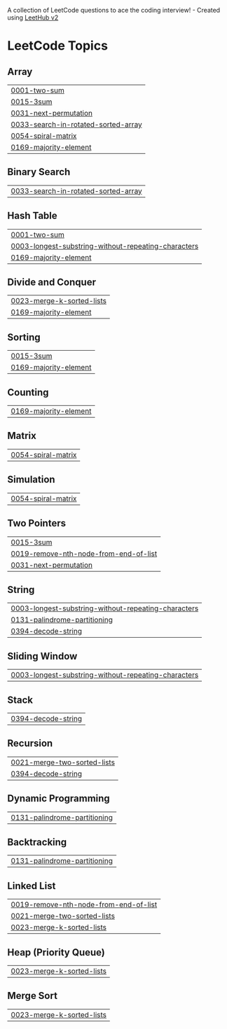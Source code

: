 A collection of LeetCode questions to ace the coding interview! - Created using [LeetHub v2](https://github.com/arunbhardwaj/LeetHub-2.0)
<!---LeetCode Topics Start-->
# LeetCode Topics
## Array
|  |
| ------- |
| [0001-two-sum](https://github.com/AkshayAnil1080/DSA/tree/master/0001-two-sum) |
| [0015-3sum](https://github.com/AkshayAnil1080/DSA/tree/master/0015-3sum) |
| [0031-next-permutation](https://github.com/AkshayAnil1080/DSA/tree/master/0031-next-permutation) |
| [0033-search-in-rotated-sorted-array](https://github.com/AkshayAnil1080/DSA/tree/master/0033-search-in-rotated-sorted-array) |
| [0054-spiral-matrix](https://github.com/AkshayAnil1080/DSA/tree/master/0054-spiral-matrix) |
| [0169-majority-element](https://github.com/AkshayAnil1080/DSA/tree/master/0169-majority-element) |
## Binary Search
|  |
| ------- |
| [0033-search-in-rotated-sorted-array](https://github.com/AkshayAnil1080/DSA/tree/master/0033-search-in-rotated-sorted-array) |
## Hash Table
|  |
| ------- |
| [0001-two-sum](https://github.com/AkshayAnil1080/DSA/tree/master/0001-two-sum) |
| [0003-longest-substring-without-repeating-characters](https://github.com/AkshayAnil1080/DSA/tree/master/0003-longest-substring-without-repeating-characters) |
| [0169-majority-element](https://github.com/AkshayAnil1080/DSA/tree/master/0169-majority-element) |
## Divide and Conquer
|  |
| ------- |
| [0023-merge-k-sorted-lists](https://github.com/AkshayAnil1080/DSA/tree/master/0023-merge-k-sorted-lists) |
| [0169-majority-element](https://github.com/AkshayAnil1080/DSA/tree/master/0169-majority-element) |
## Sorting
|  |
| ------- |
| [0015-3sum](https://github.com/AkshayAnil1080/DSA/tree/master/0015-3sum) |
| [0169-majority-element](https://github.com/AkshayAnil1080/DSA/tree/master/0169-majority-element) |
## Counting
|  |
| ------- |
| [0169-majority-element](https://github.com/AkshayAnil1080/DSA/tree/master/0169-majority-element) |
## Matrix
|  |
| ------- |
| [0054-spiral-matrix](https://github.com/AkshayAnil1080/DSA/tree/master/0054-spiral-matrix) |
## Simulation
|  |
| ------- |
| [0054-spiral-matrix](https://github.com/AkshayAnil1080/DSA/tree/master/0054-spiral-matrix) |
## Two Pointers
|  |
| ------- |
| [0015-3sum](https://github.com/AkshayAnil1080/DSA/tree/master/0015-3sum) |
| [0019-remove-nth-node-from-end-of-list](https://github.com/AkshayAnil1080/DSA/tree/master/0019-remove-nth-node-from-end-of-list) |
| [0031-next-permutation](https://github.com/AkshayAnil1080/DSA/tree/master/0031-next-permutation) |
## String
|  |
| ------- |
| [0003-longest-substring-without-repeating-characters](https://github.com/AkshayAnil1080/DSA/tree/master/0003-longest-substring-without-repeating-characters) |
| [0131-palindrome-partitioning](https://github.com/AkshayAnil1080/DSA/tree/master/0131-palindrome-partitioning) |
| [0394-decode-string](https://github.com/AkshayAnil1080/DSA/tree/master/0394-decode-string) |
## Sliding Window
|  |
| ------- |
| [0003-longest-substring-without-repeating-characters](https://github.com/AkshayAnil1080/DSA/tree/master/0003-longest-substring-without-repeating-characters) |
## Stack
|  |
| ------- |
| [0394-decode-string](https://github.com/AkshayAnil1080/DSA/tree/master/0394-decode-string) |
## Recursion
|  |
| ------- |
| [0021-merge-two-sorted-lists](https://github.com/AkshayAnil1080/DSA/tree/master/0021-merge-two-sorted-lists) |
| [0394-decode-string](https://github.com/AkshayAnil1080/DSA/tree/master/0394-decode-string) |
## Dynamic Programming
|  |
| ------- |
| [0131-palindrome-partitioning](https://github.com/AkshayAnil1080/DSA/tree/master/0131-palindrome-partitioning) |
## Backtracking
|  |
| ------- |
| [0131-palindrome-partitioning](https://github.com/AkshayAnil1080/DSA/tree/master/0131-palindrome-partitioning) |
## Linked List
|  |
| ------- |
| [0019-remove-nth-node-from-end-of-list](https://github.com/AkshayAnil1080/DSA/tree/master/0019-remove-nth-node-from-end-of-list) |
| [0021-merge-two-sorted-lists](https://github.com/AkshayAnil1080/DSA/tree/master/0021-merge-two-sorted-lists) |
| [0023-merge-k-sorted-lists](https://github.com/AkshayAnil1080/DSA/tree/master/0023-merge-k-sorted-lists) |
## Heap (Priority Queue)
|  |
| ------- |
| [0023-merge-k-sorted-lists](https://github.com/AkshayAnil1080/DSA/tree/master/0023-merge-k-sorted-lists) |
## Merge Sort
|  |
| ------- |
| [0023-merge-k-sorted-lists](https://github.com/AkshayAnil1080/DSA/tree/master/0023-merge-k-sorted-lists) |
<!---LeetCode Topics End-->